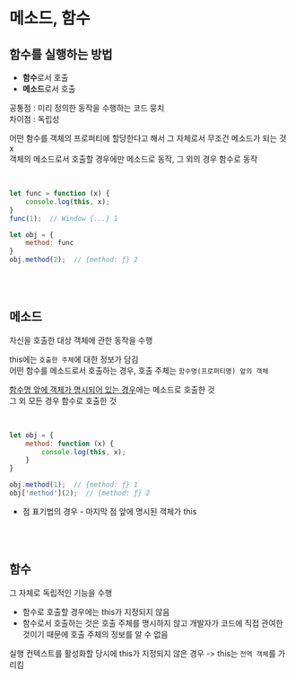 # 메소드, 함수

## 함수를 실행하는 방법

* **함수**로서 호출
* **메소드**로서 호출

공통점 : 미리 정의한 동작을 수행하는 코드 뭉치  
차이점 : 독립성

어떤 함수를 객체의 프로퍼티에 할당한다고 해서 그 자체로서 무조건 메소드가 되는 것 x  
객체의 메소드로서 호출할 경우에만 메소드로 동작, 그 외의 경우 함수로 동작

<br>

```js
let func = function (x) {
    console.log(this, x);
}
func(1);  // Window {...} 1

let obj = {
    method: func
}
obj.method(2);  // {method: ƒ} 2
```

<br><br>

## 메소드

자신을 호출한 대상 객체에 관한 동작을 수행

this에는 `호출한 주체`에 대한 정보가 담김  
어떤 함수를 메소드로서 호출하는 경우, 호출 주체는 `함수명(프로퍼티명) 앞의 객체`

<u>함수명 앞에 객체가 명시되어 있는 경우</u>에는 메소드로 호출한 것  
그 외 모든 경우 함수로 호출한 것

<br>

```js
let obj = {
    method: function (x) {
        console.log(this, x);
    }
}

obj.method(1);  // {method: ƒ} 1 
obj['method'](2);  // {method: ƒ} 2
```

* 점 표기법의 경우 - 마지막 점 앞에 명시된 객체가 this

<br><br>

## 함수

그 자체로 독립적인 기능을 수행

* 함수로 호출할 경우에는 this가 지정되지 않음
* 함수로서 호출하는 것은 호출 주체를 명시하지 않고 개발자가 코드에 직접 관여한 것이기 때문에 호출 주체의 정보를 알 수 없음

실행 컨텍스트를 활성화할 당시에 this가 지정되지 않은 경우 -> this는 `전역 객체`를 가리킴

